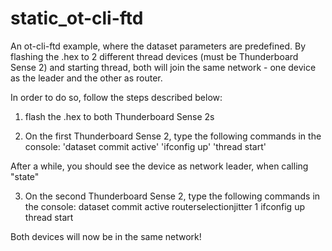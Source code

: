 # static_ot-cli-ftd
An ot-cli-ftd example, where the dataset parameters are predefined. By flashing the .hex to 2 different thread devices (must be Thunderboard Sense 2) and starting thread, both will join the same network - one device as the leader and the other as router.

In order to do so, follow the steps described below:

1) flash the .hex to both Thunderboard Sense 2s

2) On the first Thunderboard Sense 2, type the following commands in the console:
'dataset commit active'
'ifconfig up'
'thread start'

After a while, you should see the device as network leader, when calling "state"

3) On the second Thunderboard Sense 2, type the following commands in the console:
dataset commit active
routerselectionjitter 1
ifconfig up
thread start

Both devices will now be in the same network!
